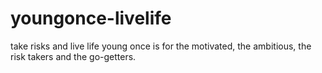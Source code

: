 # youngonce-livelife
take risks and live life
young once is for the motivated, the ambitious, the risk takers and the go-getters.
